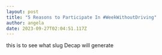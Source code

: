 ```yaml
---
layout: post
title: "5 Reasons to Participate In #WeekWithoutDriving"
author: angela
date: 2023-09-27T02:04:51.117Z
---
```

this is to see what slug Decap will generate